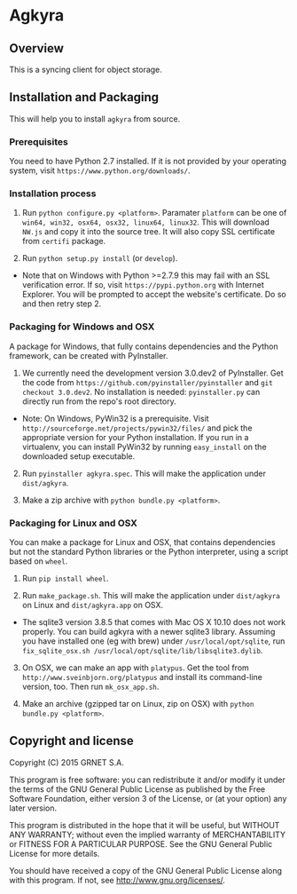 # Agkyra

## Overview

This is a syncing client for object storage.

## Installation and Packaging

This will help you to install `agkyra` from source.

### Prerequisites

You need to have Python 2.7 installed. If it is not provided by your
operating system, visit `https://www.python.org/downloads/`.

### Installation process

1. Run `python configure.py <platform>`. Paramater `platform` can be
   one of `win64, win32, osx64, osx32, linux64, linux32`. This will
   download `NW.js` and copy it into the source tree. It will also
   copy SSL certificate from `certifi` package.

2. Run `python setup.py install` (or `develop`).

* Note that on Windows with Python >=2.7.9 this may fail with an SSL
  verification error. If so, visit `https://pypi.python.org` with Internet
  Explorer. You will be prompted to accept the website's certificate. Do so
  and then retry step 2.

### Packaging for Windows and OSX

A package for Windows, that fully contains dependencies and the
Python framework, can be created with PyInstaller.

1. We currently need the development version 3.0.dev2 of PyInstaller. Get
   the code from `https://github.com/pyinstaller/pyinstaller` and `git
   checkout 3.0.dev2`. No installation is needed: `pyinstaller.py` can
   directly run from the repo's root directory.

* Note: On Windows, PyWin32 is a prerequisite. Visit
  `http://sourceforge.net/projects/pywin32/files/` and pick the
  appropriate version for your Python installation. If you run in a
  virtualenv, you can install PyWin32 by running `easy_install` on the
  downloaded setup executable.

2. Run `pyinstaller agkyra.spec`. This will make the application under
   `dist/agkyra`.

3. Make a zip archive with `python bundle.py <platform>`.

### Packaging for Linux and OSX

You can make a package for Linux and OSX, that contains dependencies
but not the standard Python libraries or the Python interpreter, using
a script based on `wheel`.

1. Run `pip install wheel`.

2. Run `make_package.sh`. This will make the application under
   `dist/agkyra` on Linux and `dist/agkyra.app` on OSX.

* The sqlite3 version 3.8.5 that comes with Mac OS X 10.10 does not
  work properly. You can build agkyra with a newer sqlite3
  library. Assuming you have installed one (eg with brew) under
  `/usr/local/opt/sqlite`, run `fix_sqlite_osx.sh
  /usr/local/opt/sqlite/lib/libsqlite3.dylib`.

3. On OSX, we can make an app with `platypus`. Get the tool from
`http://www.sveinbjorn.org/platypus` and install its command-line
version, too. Then run `mk_osx_app.sh`.

4. Make an archive (gzipped tar on Linux, zip on OSX) with `python
bundle.py <platform>`.

## Copyright and license

Copyright (C) 2015 GRNET S.A.

This program is free software: you can redistribute it and/or modify
it under the terms of the GNU General Public License as published by
the Free Software Foundation, either version 3 of the License, or
(at your option) any later version.

This program is distributed in the hope that it will be useful,
but WITHOUT ANY WARRANTY; without even the implied warranty of
MERCHANTABILITY or FITNESS FOR A PARTICULAR PURPOSE.  See the
GNU General Public License for more details.

You should have received a copy of the GNU General Public License
along with this program.  If not, see <http://www.gnu.org/licenses/>.
